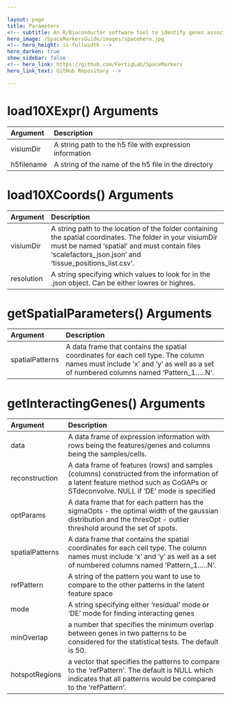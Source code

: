 ```yaml
---

layout: page
title: Parameters
<!-- subtitle: An R/Bioconductor software tool to identify genes associated with latent space interactions in spatial transcriptomics. -->
hero_image: /SpaceMarkersGuide/images/spacehero.jpg
<!-- hero_height: is-fullwidth -->
hero_darken: true
show_sidebar: false
<!-- hero_link: https://github.com/FertigLab/SpaceMarkers
hero_link_text: GitHub Repository -->

---
```


# load10XExpr() Arguments

<table>
<thead>
<tr class="header">
<th align="left">Argument</th>
<th align="left">Description</th>
</tr>
</thead>
<tbody>
<tr class="odd">
<td align="left">visiumDir</td>
<td align="left">A string path to the h5 file with expression
information</td>
</tr>
<tr class="even">
<td align="left">h5filename</td>
<td align="left">A string of the name of the h5 file in the
directory</td>
</tr>
</tbody>
</table>

# load10XCoords() Arguments

<table>
<colgroup>
<col width="4%" />
<col width="95%" />
</colgroup>
<thead>
<tr class="header">
<th align="left">Argument</th>
<th align="left">Description</th>
</tr>
</thead>
<tbody>
<tr class="odd">
<td align="left">visiumDir</td>
<td align="left">A string path to the location of the folder containing
the spatial coordinates. The folder in your visiumDir must be named
‘spatial’ and must contain files ‘scalefactors_json.json’ and
‘tissue_positions_list.csv’.</td>
</tr>
<tr class="even">
<td align="left">resolution</td>
<td align="left">A string specifying which values to look for in the
.json object. Can be either lowres or highres.</td>
</tr>
</tbody>
</table>

# getSpatialParameters() Arguments

<table>
<colgroup>
<col width="8%" />
<col width="91%" />
</colgroup>
<thead>
<tr class="header">
<th align="left">Argument</th>
<th align="left">Description</th>
</tr>
</thead>
<tbody>
<tr class="odd">
<td align="left">spatialPatterns</td>
<td align="left">A data frame that contains the spatial coordinates for
each cell type. The column names must include ‘x’ and ‘y’ as well as a
set of numbered columns named ‘Pattern_1…..N’.</td>
</tr>
</tbody>
</table>

# getInteractingGenes() Arguments

<table>
<colgroup>
<col width="8%" />
<col width="91%" />
</colgroup>
<thead>
<tr class="header">
<th align="left">Argument</th>
<th align="left">Description</th>
</tr>
</thead>
<tbody>
<tr class="odd">
<td align="left">data</td>
<td align="left">A data frame of expression information with rows being
the features/genes and columns being the samples/cells.</td>
</tr>
<tr class="even">
<td align="left">reconstruction</td>
<td align="left">A data frame of features (rows) and samples (columns)
constructed from the information of a latent feature method such as
CoGAPs or STdeconvolve. NULL if ‘DE’ mode is specified</td>
</tr>
<tr class="odd">
<td align="left">optParams</td>
<td align="left">A data frame that for each pattern has the sigmaOpts -
the optimal width of the gaussian distribution and the thresOpt -
outlier threshold around the set of spots.</td>
</tr>
<tr class="even">
<td align="left">spatialPatterns</td>
<td align="left">A data frame that contains the spatial coordinates for
each cell type. The column names must include ‘x’ and ‘y’ as well as a
set of numbered columns named ‘Pattern_1…..N’.</td>
</tr>
<tr class="odd">
<td align="left">refPattern</td>
<td align="left">A string of the pattern you want to use to compare to
the other patterns in the latent feature space</td>
</tr>
<tr class="even">
<td align="left">mode</td>
<td align="left">A string specifying either ‘residual’ mode or ‘DE’ mode
for finding interacting genes</td>
</tr>
<tr class="odd">
<td align="left">minOverlap</td>
<td align="left">a number that specifies the minimum overlap between
genes in two patterns to be considered for the statistical tests. The
default is 50.</td>
</tr>
<tr class="even">
<td align="left">hotspotRegions</td>
<td align="left">a vector that specifies the patterns to compare to the
‘refPattern’. The default is NULL which indicates that all patterns
would be compared to the ‘refPattern’.</td>
</tr>
</tbody>
</table>
